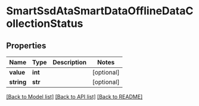 # SmartSsdAtaSmartDataOfflineDataCollectionStatus

## Properties
Name | Type | Description | Notes
------------ | ------------- | ------------- | -------------
**value** | **int** |  | [optional] 
**string** | **str** |  | [optional] 

[[Back to Model list]](../README.md#documentation-for-models) [[Back to API list]](../README.md#documentation-for-api-endpoints) [[Back to README]](../README.md)


